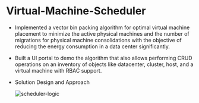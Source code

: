 # Virtual-Machine-Scheduler

- Implemented a vector bin packing algorithm for optimal virtual machine placement to minimize the active physical machines and the number of migrations for physical machine consolidations with the objective of reducing the energy consumption in a data center significantly.
- Built a UI portal to demo the algorithm that also allows performing CRUD operations on an inventory of objects like datacenter, cluster, host, and a virtual machine with RBAC support.
- Solution Design and Approach

  ![scheduler-logic](/scheduler-logic.png)
